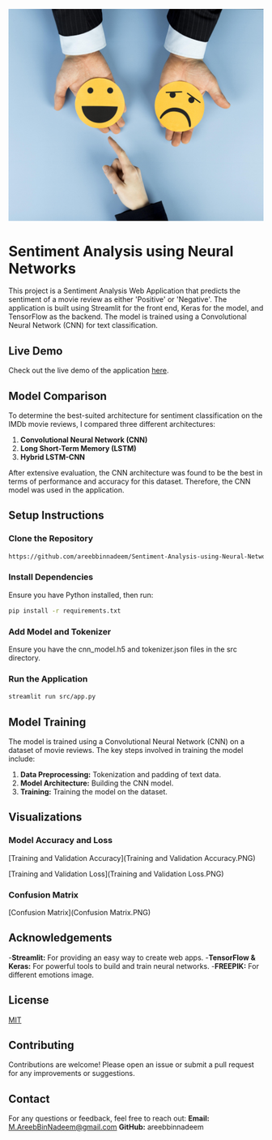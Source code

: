 ![Sentiment Analysis](Sentiments.jpg)

# Sentiment Analysis using Neural Networks
This project is a Sentiment Analysis Web Application that predicts the sentiment of a movie review as either 'Positive' or 'Negative'. The application is built using Streamlit for the front end, Keras for the model, and TensorFlow as the backend. The model is trained using a Convolutional Neural Network (CNN) for text classification.

## Live Demo
Check out the live demo of the application [here](https://sentiment-analysis-using-neural-networks-2qqyhg2xv7zrjncmj7tl6.streamlit.app/).

## Model Comparison
To determine the best-suited architecture for sentiment classification on the IMDb movie reviews, I compared three different architectures:
1. **Convolutional Neural Network (CNN)**
2. **Long Short-Term Memory (LSTM)**
3. **Hybrid LSTM-CNN**

After extensive evaluation, the CNN architecture was found to be the best in terms of performance and accuracy for this dataset. Therefore, the CNN model was used in the application.

## Setup Instructions
### Clone the Repository
```sh
https://github.com/areebbinnadeem/Sentiment-Analysis-using-Neural-Networks
```

### Install Dependencies
Ensure you have Python installed, then run:
```sh
pip install -r requirements.txt
```

### Add Model and Tokenizer
Ensure you have the cnn_model.h5 and tokenizer.json files in the src directory.

### Run the Application
```sh
streamlit run src/app.py
```

## Model Training
The model is trained using a Convolutional Neural Network (CNN) on a dataset of movie reviews. The key steps involved in training the model include:
1. **Data Preprocessing:** Tokenization and padding of text data.
2. **Model Architecture:** Building the CNN model.
3. **Training:** Training the model on the dataset.


## Visualizations

### Model Accuracy and Loss

[Training and Validation Accuracy](Training and Validation Accuracy.PNG)

[Training and Validation Loss](Training and Validation Loss.PNG)

### Confusion Matrix

[Confusion Matrix](Confusion Matrix.PNG)

## Acknowledgements
-**Streamlit:** For providing an easy way to create web apps.
-**TensorFlow & Keras:** For powerful tools to build and train neural networks.
-**FREEPIK:** For different emotions image.

## License
[MIT](https://choosealicense.com/licenses/mit/)

## Contributing
Contributions are welcome! Please open an issue or submit a pull request for any improvements or suggestions.

## Contact
For any questions or feedback, feel free to reach out:
**Email:** M.AreebBinNadeem@gmail.com
**GitHub:** areebbinnadeem
